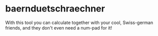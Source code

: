 # baernduetschraechner
With this tool you can calculate together with your cool, Swiss-german friends, and they don't even need a num-pad for it!
